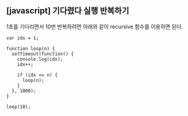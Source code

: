 ## [javascript] 기다렸다 실행 반복하기

1초를 기다리면서 10번 반복하려면 아래와 같이 recursive 함수를 이용하면 된다.

```
var idx = 1;

function loop(n) {
  setTimeout(function() {
    console.log(idx);
    idx++;
    
    if (idx <= n) {
      loop(n);
    }
  }, 1000);
}

loop(10);
```